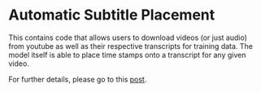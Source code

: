 # Automatic Subtitle Placement

This contains code that allows users to download videos (or just audio) from youtube as well as their respective transcripts for training data. The model itself is able to place time stamps onto a transcript for any given video.

For further details, please go to this [post](https://hackmd.io/DsgQhbtMQXu3rrfD-jgI0g).

